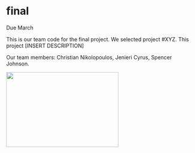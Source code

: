 # final

Due March
<br>
<p>This is our team code for the final project. We selected project #XYZ. This project [INSERT DESCRIPTION]<p>
<p>Our team members: Christian Nikolopoulos, Jenieri Cyrus, Spencer Johnson.<p>

<p><img src="https://lh3.googleusercontent.com/proxy/MtLT0fHuzsA4ROX01BxiJyvzZTeVFlTGdnW7S90mZV-Z3nN7uMNt6c_P9xwsFe_tLusFep0qsPhuaJmfkGgR3JcGgxafQOVS64F-m6R35jRGEkQFzd3RqQ"width="300" height="200" alt="">
          </p>
